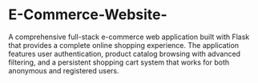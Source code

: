 # E-Commerce-Website-
A comprehensive full-stack e-commerce web application built with Flask that provides a complete online shopping experience. The application features user authentication, product catalog browsing with advanced filtering, and a persistent shopping cart system that works for both anonymous and registered users.
